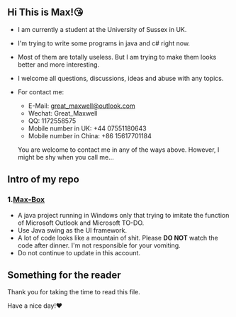 ## Hi This is Max!😘

- I am currently a student at the University of Sussex in UK.
- I'm trying to write some programs in java and c# right now.
- Most of them are totally useless. But I am trying to make them looks better and more interesting.
- I welcome all questions, discussions, ideas and abuse with any topics.
- For contact me:
  - E-Mail: great_maxwell@outlook.com
  - Wechat: Great_Maxwell
  - QQ: 1172558575
  - Mobile number in UK: +44 07551180643
  - Mobile number in China: +86 15617701184

  You are welcome to contact me in any of the ways above. However, I might be shy when you call me...

## Intro of my repo

### 1.[Max-Box](https://github.com/CallOfTheNight/Max-Box)

  - A java project running in Windows only that trying to imitate the function of Microsoft Outlook and Microsoft TO-DO.
  - Use Java swing as the UI framework.
  - A lot of code looks like a mountain of shit. Please __DO NOT__ watch the code after dinner. I'm not responsible for your vomiting.
  - Do not continue to update in this account.

## Something for the reader

Thank you for taking the time to read this file.

Have a nice day!❤
